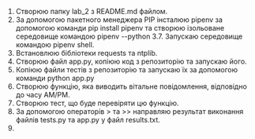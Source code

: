 1. Створюю папку lab_2 з README.md файлом.
2. За допомогою пакетного менеджера PIP інсталюю pipenv за допомогою команди pip install pipenv та створюю ізольоване середовище командою pipenv --python 3.7. Запускаю середовище командою pipenv shell.
3. Встановлюю бібліотеки requests та ntplib.
4. Створюю файл app.py, копіюю код з репозиторію та запускаю його.
5. Копіюю файли тестів з репозиторію та запускаю їх за допомогою команди python app.py 
6. Створюю функцію, яка виводить вітальне повідомлення, відповідно до часу АМ/РМ.
7. Створюю тест, що буде перевіряти цю функцію.
8. За допомогою операторів > та >> направляю результат виконання файлів tests.py та app.py у файл results.txt.
9. 